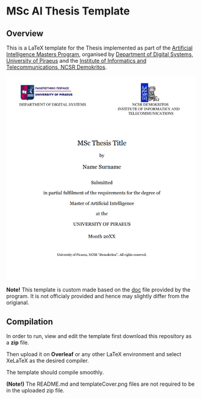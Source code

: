 # MSc AI Thesis Template



## Overview

This is a LaTeX template for the Thesis implemented as part of the [Artificial Intelligence Masters Program](https://msc-ai.iit.demokritos.gr), organised by [Department of Digital Systems, University of Piraeus](https://www.unipi.gr/unipi/en/psif-home.html)  and the [Institute of Informatics and Telecommunications, NCSR Demokritos](https://www.iit.demokritos.gr/el/).

![](./templateCover.png)

**Note!** This template is custom made based on the [doc](https://msc-ai.iit.demokritos.gr/sites/default/files/protypo_syggrafis_diplomatikis_ergasias__0.doc) file provided by the program. It is not officialy provided and hence may slightly differ from the origianal.





## Compilation

In order to run, view and edit the template first download this repository as a **zip** file.  

Then upload it on **Overleaf** or any other LaTeX environment and select XeLaTeX as the desired compiler.

The template should compile smoothly.

**(Note!)** The README.md and templateCover.png files are not required to be in the uploaded zip file.
